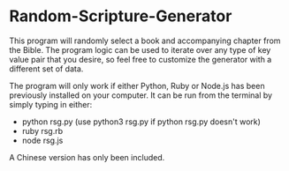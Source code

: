 # Random-Scripture-Generator

This program will randomly select a book and accompanying chapter from the Bible. 
The program logic can be used to iterate over any type of key value pair that you desire, so feel free to customize the generator with a different set of data.

The program will only work if either Python, Ruby or Node.js has been previously installed on your computer. 
It can be run from the terminal by simply typing in either:
<ul>
  <li>python rsg.py (use python3 rsg.py if python rsg.py doesn't work)</li>
  <li>ruby rsg.rb</li>
  <li>node rsg.js</li>
</ul>
  
A Chinese version has only been included.
